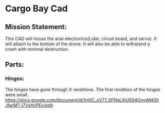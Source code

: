 # Cargo Bay Cad
## Mission Statement:
This CAD will house the arial electronics(Lidar, circuit board, and servo). It will attach to the bottom of the drone. It will also be able to withstand a crash with minimal destruction.
## Parts:
### Hinges:
The hinges have gone through X renditions.
The first rendition of the hinges were small.
https://docs.google.com/document/d/1mVC_xV77_XFNgLlhUS04GmnM4ShJfarM7-j7VxhVPEc/edit

